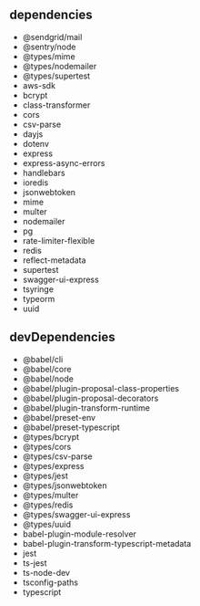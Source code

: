 ## dependencies

- @sendgrid/mail
- @sentry/node
- @types/mime
- @types/nodemailer
- @types/supertest
- aws-sdk
- bcrypt
- class-transformer
- cors
- csv-parse
- dayjs
- dotenv
- express
- express-async-errors
- handlebars
- ioredis
- jsonwebtoken
- mime
- multer
- nodemailer
- pg
- rate-limiter-flexible
- redis
- reflect-metadata
- supertest
- swagger-ui-express
- tsyringe
- typeorm
- uuid

## devDependencies

- @babel/cli
- @babel/core
- @babel/node
- @babel/plugin-proposal-class-properties
- @babel/plugin-proposal-decorators
- @babel/plugin-transform-runtime
- @babel/preset-env
- @babel/preset-typescript
- @types/bcrypt
- @types/cors
- @types/csv-parse
- @types/express
- @types/jest
- @types/jsonwebtoken
- @types/multer
- @types/redis
- @types/swagger-ui-express
- @types/uuid
- babel-plugin-module-resolver
- babel-plugin-transform-typescript-metadata
- jest
- ts-jest
- ts-node-dev
- tsconfig-paths
- typescript
